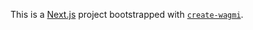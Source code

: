 This is a [Next.js](https://nextjs.org) project bootstrapped with
[`create-wagmi`](https://github.com/wevm/wagmi/tree/main/packages/create-wagmi).
